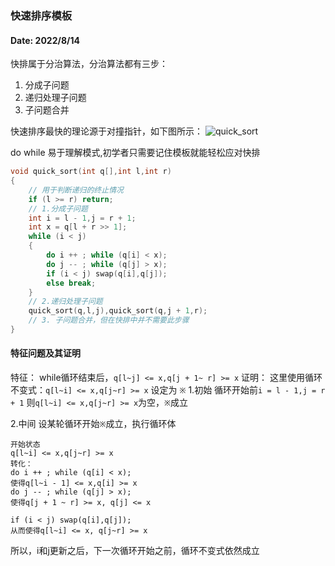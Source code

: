 ### 快速排序模板
#### Date: 2022/8/14

快排属于分治算法，分治算法都有三步：
1. 分成子问题
2. 递归处理子问题
3. 子问题合并

快速排序最快的理论源于对撞指针，如下图所示：
![quick_sort](https://user-images.githubusercontent.com/53635655/184545063-1c7930c1-8e99-48c5-97a4-76bea6030341.gif)


do while 易于理解模式,初学者只需要记住模板就能轻松应对快排

```c++
void quick_sort(int q[],int l,int r)
{
	// 用于判断递归的终止情况
    if (l >= r) return;
    // 1.分成子问题
    int i = l - 1,j = r + 1;
    int x = q[l + r >> 1];
    while (i < j)
    {
        do i ++ ; while (q[i] < x);
        do j -- ; while (q[j] > x);
        if (i < j) swap(q[i],q[j]);
        else break;
    }
    // 2.递归处理子问题
    quick_sort(q,l,j),quick_sort(q,j + 1,r);
    // 3. 子问题合并，但在快排中并不需要此步骤
}
```

#### 特征问题及其证明
特征：
while循环结束后，`q[l~j] <= x,q[j + 1~ r] >= x`
证明：
这里使用循环不变式：`q[l~i] <= x,q[j~r] >= x` 设定为 `※`
1.初始
 循环开始前`i = l - 1,j = r + 1`
 则`q[l~i] <= x,q[j~r] >= x`为空，`※`成立

2.中间
 设某轮循环开始`※`成立，执行循环体
 ```
 开始状态
 q[l~i] <= x,q[j~r] >= x
 转化：
 do i ++ ; while (q[i] < x);
 使得q[l~i - 1] <= x,q[i] >= x
 do j -- ; while (q[j] > x);
 使得q[j + 1 ~ r] >= x, q[j] <= x
 
 if (i < j) swap(q[i],q[j]);
 从而使得q[l~i] <= x, q[j~r] >= x
 ```
 所以，i和j更新之后，下一次循环开始之前，循环不变式依然成立

 
